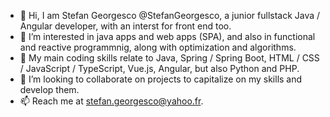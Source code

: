 - 👋 Hi, I am Stefan Georgesco @StefanGeorgesco, a junior fullstack Java / Angular developer, with an interst for front end too.
- 👀 I’m interested in java apps and web apps (SPA), and also in functional and reactive programmnig, along with optimization and algorithms.
- 🌱 My main coding skills relate to Java, Spring / Spring Boot, HTML / CSS / JavaScript / TypeScript, Vue.js, Angular, but also Python and PHP.
- 💞️ I’m looking to collaborate on projects to capitalize on my skills and develop them.
- 📫 Reach me at stefan.georgesco@yahoo.fr.

<!---
StefanGeorgesco/StefanGeorgesco is a ✨ special ✨ repository because its `README.md` (this file) appears on your GitHub profile.
You can click the Preview link to take a look at your changes.
--->
